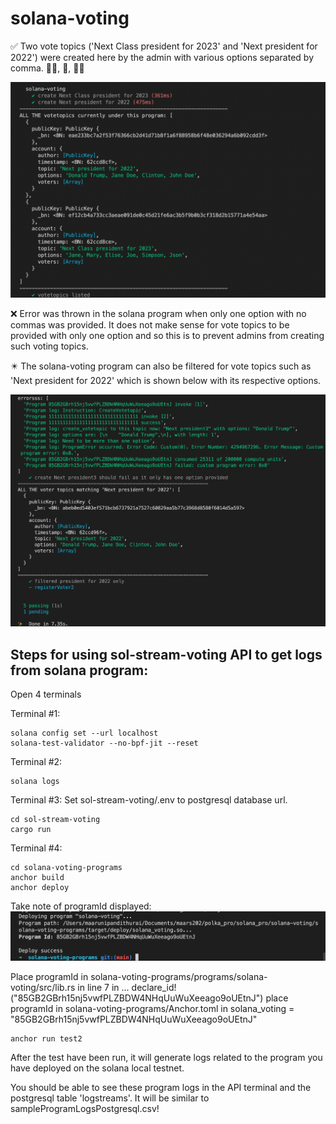 # solana-voting

:white_check_mark: Two vote topics ('Next Class president for 2023' and 'Next president for 2022') were created here by the admin with various options separated by comma. :ok_woman:, :ok_person:, :ok_man:

![alt text](https://github.com/maars202/solana-voting/blob/main/solana-voting-programs/imgs/voteTopicsCreated.png)

:x: Error was thrown in the solana program when only one option with no commas was provided. It does not make sense for vote topics to be provided with only one option and so this is to prevent admins from creating such voting topics. 

:eight_pointed_black_star: The solana-voting program can also be filtered for vote topics such as 'Next president for 2022' which is shown below with its respective options.

![alt text](https://github.com/maars202/solana-voting/blob/main/solana-voting-programs/imgs/errorForOneOption.png)



## Steps for using sol-stream-voting API to get logs from solana program:

Open 4 terminals

Terminal #1:
```
solana config set --url localhost
solana-test-validator --no-bpf-jit --reset
```

Terminal #2:
```
solana logs
```

Terminal #3:
Set sol-stream-voting/.env to postgresql database url.
```
cd sol-stream-voting 
cargo run
```

Terminal #4:
```
cd solana-voting-programs
anchor build
anchor deploy
```
Take note of programId displayed:
![alt text](https://github.com/maars202/solana-voting/blob/main/solana-voting-programs/imgs/programIDDeployment.png)

Place programId in solana-voting-programs/programs/solana-voting/src/lib.rs in line 7 in ... declare_id!("85GB2GBrh15nj5vwfPLZBDW4NHqUuWuXeeago9oUEtnJ") 
place programId in solana-voting-programs/Anchor.toml in solana_voting = "85GB2GBrh15nj5vwfPLZBDW4NHqUuWuXeeago9oUEtnJ"

```
anchor run test2
```
After the test have been run, it will generate logs related to the program you have deployed on the solana local testnet.

You should be able to see these program logs in the API terminal and the postgresql table 'logstreams'. It will  be similar to sampleProgramLogsPostgresql.csv!

